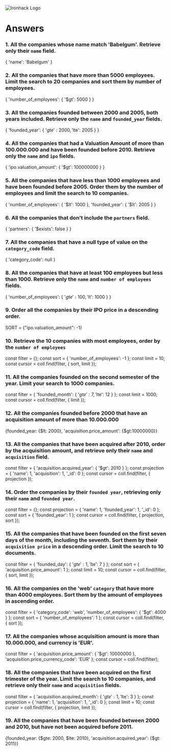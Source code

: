 ![Ironhack Logo](https://i.imgur.com/1QgrNNw.png)

# Answers

### 1. All the companies whose name match 'Babelgum'. Retrieve only their `name` field.

<!-- Your Code Goes Here -->
{
  'name': 'Babelgum'
}

### 2. All the companies that have more than 5000 employees. Limit the search to 20 companies and sort them by **number of employees**.

<!-- Your Code Goes Here -->
{
  'number_of_employees': {
    '$gt': 5000
  }
}

### 3. All the companies founded between 2000 and 2005, both years included. Retrieve only the `name` and `founded_year` fields.

<!-- Your Code Goes Here -->
{
  'founded_year': {
    '$gte': 2000, 
    '$lte': 2005
  }
}

### 4. All the companies that had a Valuation Amount of more than 100.000.000 and have been founded before 2010. Retrieve only the `name` and `ipo` fields.

<!-- Your Code Goes Here -->
{
  'ipo.valuation_amount': {
    '$gt': 100000000
  }
}

### 5. All the companies that have less than 1000 employees and have been founded before 2005. Order them by the number of employees and limit the search to 10 companies.

<!-- Your Code Goes Here -->
{
  'number_of_employees': {
    '$lt': 1000
  }, 
  'founded_year': {
    '$lt': 2005
  }
}

### 6. All the companies that don't include the `partners` field.

<!-- Your Code Goes Here -->
{
  'partners': {
    '$exists': false
  }
}

### 7. All the companies that have a null type of value on the `category_code` field.

<!-- Your Code Goes Here -->
{
  'category_code': null
}

### 8. All the companies that have at least 100 employees but less than 1000. Retrieve only the `name` and `number of employees` fields.

<!-- Your Code Goes Here -->
{
  'number_of_employees': {
    '$gte': 100, 
    '$lt': 1000
  }
}

### 9. Order all the companies by their IPO price in a descending order.

<!-- Your Code Goes Here -->
SORT = {"ipo.valuation_amount": -1}

### 10. Retrieve the 10 companies with most employees, order by the `number of employees`

<!-- Your Code Goes Here -->
const filter = {};
const sort = {
  'number_of_employees': -1
};
const limit = 10;
const cursor = coll.find(filter, { sort, limit });

### 11. All the companies founded on the second semester of the year. Limit your search to 1000 companies.

<!-- Your Code Goes Here -->
const filter = {
  'founded_month': {
    '$gte': 7, 
    '$lte': 12
  }
};
const limit = 1000;
const cursor = coll.find(filter, { limit });

### 12. All the companies founded before 2000 that have an acquisition amount of more than 10.000.000

<!-- Your Code Goes Here -->
{founded_year: {$lt: 2000}, 'acquisition.price_amount': {$gt:10000000}}

### 13. All the companies that have been acquired after 2010, order by the acquisition amount, and retrieve only their `name` and `acquisition` field.

<!-- Your Code Goes Here -->
const filter = {
  'acquisition.acquired_year': {
    '$gt': 2010
  }
};
const projection = {
  'name': 1, 
  'acquisition': 1, 
  '_id': 0
};
const cursor = coll.find(filter, { projection });

### 14. Order the companies by their `founded year`, retrieving only their `name` and `founded year`.

<!-- Your Code Goes Here -->
const filter = {};
const projection = {
  'name': 1, 
  'founded_year': 1, 
  '_id': 0
};
const sort = {
  'founded_year': 1
};
const cursor = coll.find(filter, { projection, sort });

### 15. All the companies that have been founded on the first seven days of the month, including the seventh. Sort them by their `acquisition price` in a descending order. Limit the search to 10 documents.

<!-- Your Code Goes Here -->
const filter = {
  'founded_day': {
    '$gte': 1, 
    '$lte': 7
  }
};
const sort = {
  'acquisition.price_amount': 1
};
const limit = 10;
const cursor = coll.find(filter, { sort, limit });

### 16. All the companies on the 'web' `category` that have more than 4000 employees. Sort them by the amount of employees in ascending order.

<!-- Your Code Goes Here -->
const filter = {
  'category_code': 'web', 
  'number_of_employees': {
    '$gt': 4000
  }
};
const sort = {
  'number_of_employees': 1
};
const cursor = coll.find(filter, { sort });

### 17. All the companies whose acquisition amount is more than 10.000.000, and currency is 'EUR'.

<!-- Your Code Goes Here -->
const filter = {
  'acquisition.price_amount': {
    '$gt': 10000000
  }, 
  'acquisition.price_currency_code': 'EUR'
};
const cursor = coll.find(filter);

### 18. All the companies that have been acquired on the first trimester of the year. Limit the search to 10 companies, and retrieve only their `name` and `acquisition` fields.

<!-- Your Code Goes Here -->
const filter = {
  'acquisition.acquired_month': {
    '$gte': 1, 
    '$lte': 3
  }
};
const projection = {
  'name': 1, 
  'acquisition': 1, 
  '_id': 0
};
const limit = 10;
const cursor = coll.find(filter, { projection, limit });

### 19. All the companies that have been founded between 2000 and 2010, but have not been acquired before 2011.

<!-- Your Code Goes Here -->
{founded_year: {$gte: 2000, $lte: 2010}, 'acquisition.acquired_year': {$gt: 2011}}
